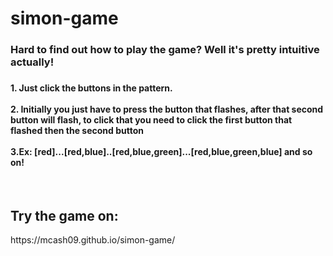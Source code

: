 # simon-game
<h3>Hard to find out how to play the game? Well it's pretty intuitive actually!<br><h3>
<h4>1. Just click the buttons in the pattern. <br><br>
    2. Initially you just have to press the button that flashes, after that second button will flash, to click that you need to click the first button that flashed then the second button<br><br>
    3.Ex: [red]...[red,blue]..[red,blue,green]...[red,blue,green,blue] and so on!</h4><br>

<h2>Try the game on: </h2>
https://mcash09.github.io/simon-game/

